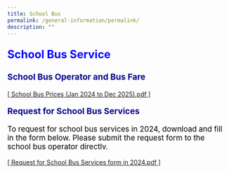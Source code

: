```yaml
---
title: School Bus
permalink: /general-information/permalink/
description: ""
---
```

<p style="text-align:left;font-size: 25px; color: blue; font-weight: bold;">School Bus Service</p>

<p style="text-align:left;font-size:19px; color: darkblue; font-weight: bold;">School Bus Operator and Bus Fare</p>

<a href="https://drive.google.com/file/d/14mWd94kOmUtpgrv5HR01otT4CR4xfDOG/view?usp=sharing">[ School Bus Prices (Jan 2024 to Dec 2025).pdf ]</a>

<p style="text-align:left;font-size:19px; color: darkblue; font-weight: bold;">Request for School Bus Services</p>

<p style="text-align:left;font-size: 17px; color: black; font-weight;">To request for school bus services in 2024, download and fill in the form below. Please submit the request form to the school bus operator directlv.</p>

<a href="https://drive.google.com/file/d/1Fc1FtBa4N6xd7e9J0Okd6zgzgG5waw1F/view?usp=sharing">[ Request for School Bus Services form in 2024.pdf ]</a>
